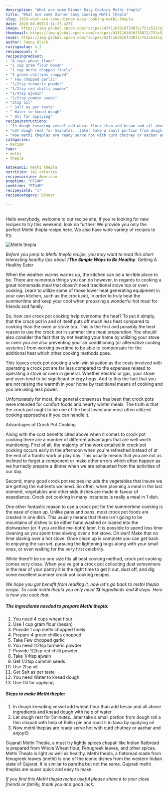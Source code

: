 ```yaml
---
description: "What are some Dinner Easy Cooking Methi thepla"
title: "What are some Dinner Easy Cooking Methi thepla"
slug: 2959-what-are-some-dinner-easy-cooking-methi-thepla
date: 2020-08-09T13:11:27.427Z
image: https://img-global.cpcdn.com/recipes/43f1163016f33872/751x532cq70/methi-thepla-recipe-main-photo.jpg
thumbnail: https://img-global.cpcdn.com/recipes/43f1163016f33872/751x532cq70/methi-thepla-recipe-main-photo.jpg
cover: https://img-global.cpcdn.com/recipes/43f1163016f33872/751x532cq70/methi-thepla-recipe-main-photo.jpg
author: Fanny Black
ratingvalue: 4.2
reviewcount: 8
recipeingredient:
- "4 cups wheat flour"
- "1 cup gram flour besan"
- "1 cup methi chopped finely"
- "4 green chillies chopped"
- " Few chopped garlic"
- "1/2tsp turmeric powder"
- "1/2tsp red chilli powder"
- "1/4tsp ajwain"
- "1/2tsp cummin seeds"
- "2tsp oil"
- " Salt as per taste"
- " Water to knead dough"
- " Oil for applying"
recipeinstructions:
- "In dough kneading vessel add wheat flour than add besan and all above ingredients and knead dough with help of water"
- "Let dough rest for 5minutes...later take a small portion from dough roll a thin chapati with help of Rollin pin and roast it in tawa by applying oil"
- "Now methi theplas are ready serve hot with curd chutney or aachar and enjoy😊"
categories:
- Recipe
tags:
- methi
- thepla

katakunci: methi thepla 
nutrition: 142 calories
recipecuisine: American
preptime: "PT24M"
cooktime: "PT44M"
recipeyield: "1"
recipecategory: Dinner

---
```

<br>
Hello everybody, welcome to our recipe site, If you're looking for new recipes to try this weekend, look no further! We provide you only the perfect Methi thepla recipe here. We also have wide variety of recipes to try.
<br>


![Methi thepla](https://img-global.cpcdn.com/recipes/43f1163016f33872/751x532cq70/methi-thepla-recipe-main-photo.jpg)

<i>Before you jump to Methi thepla recipe, you may want to read this short interesting healthy tips about {<strong>The Simple Ways to Be Healthy</strong>.</i>
Getting A Healthy Eater


When the weather warms warms up, the kitchen can be a terrible place to be. There are numerous things you can do however, in regards to cooking a great homemade meal that doesn't need traditional stove top or oven cooking. Learn to utilize some of those lower heat generating equipment in your own kitchen, such as the crock pot, in order to truly beat the summertime and keep your cool when preparing a wonderful hot meal for friends and family.

So, how can crock pot cooking help overcome the heat? To put it simply, that the crock pot in and of itself puts off much less heat compared to cooking than the oven or stove top. This is the first and possibly the best reason to use the crock pot in summer time meal preparation. You should also consider the fact that by not heating your home by utilizing your stove or oven you are also preventing your air conditioning (or alternative cooling systems ) from working overtime to be able to compensate for the additional heat which other cooking methods pose.

This leaves crock pot cooking a win-win situation as the costs involved with operating a crock pot are far less compared to the expenses related to operating a stove or oven in general. Whether electric or gas, your stove and oven tend to be significant energy hogs. Add to this the fact that you are not raising the warmth in your home by traditional means of cooking and you are using less power.

Unfortunately for most, the general consensus has been that crock pots were intended for comfort foods and hearty winter meals.  The truth is that the crock pot ought to be one of the best loved and most often utilized cooking approaches if you can handle it.  

Advantages of Crock Pot Cooking

Along with the cost benefits cited above when it comes to crock pot cooking there are a number of different advantages that are well worth mentioning. First of all, the majority of the work entailed in crock pot cooking occurs early in the afternoon when you're refreshed instead of at the end of a frantic work or play day. This usually means that you are not as inclined to forget a component or make other errors which often happen as we hurriedly prepare a dinner when we are exhausted from the activities of our day.

Second, many good crock pot recipes include the vegetables that insure we are getting the nutrients we need. So often, when planning a meal in the last moment, vegetables and other side dishes are made in favour of expedience. Crock pot cooking in many instances is really a meal in 1 dish.

One other fantastic reason to use a crock pot for the summertime cooking is the ease of clean up.  Unlike pans and pans, most crock pot foods are created in one dish. This usually means that there isn't going to be mountains of dishes to be either hand washed or loaded into the dishwasher (or if you are like me-both) later. It is possible to spend less time cleaning as you spent time slaving over a hot stove. Oh wait! Make that no time slaving over a hot stove. Once clean up is complete you can get back to enjoying the sun set, pursuing the lightening bugs along with your small ones, or even waiting for the very first celebrity.

While there'll be no one size fits all best cooking method, crock pot cooking comes very close. When you've got a crock pot collecting dust somewhere in the rear of your pantry it is the right time to get it out, dust off, and dig some excellent summer crock pot cooking recipes.


<i>We hope you got benefit from reading it, now let's go back to methi thepla recipe. To cook methi thepla you only need <strong>13</strong> ingredients and <strong>3</strong> steps. Here is how you cook that.
</i>

##### The ingredients needed to prepare Methi thepla:

1. You need 4 cups wheat flour
1. Use 1 cup gram flour (besan)
1. Provide 1 cup methi chopped finely
1. Prepare 4 green chillies chopped
1. Take  Few chopped garlic
1. You need 1/2tsp turmeric powder
1. Provide 1/2tsp red chilli powder
1. Take 1/4tsp ajwain
1. Get 1/2tsp cummin seeds
1. Use 2tsp oil
1. Get  Salt as per taste
1. You need  Water to knead dough
1. Use  Oil for applying


##### Steps to make Methi thepla:

1. In dough kneading vessel add wheat flour than add besan and all above ingredients and knead dough with help of water
1. Let dough rest for 5minutes...later take a small portion from dough roll a thin chapati with help of Rollin pin and roast it in tawa by applying oil
1. Now methi theplas are ready serve hot with curd chutney or aachar and enjoy😊


Gujarati Methi Thepla, a must try lightly spices chapati like Indian flatbread is prepared from Whole Wheat flour, Fenugreek leaves, and other spices. Methi Thepla is light as well as healthy. Methi thepla, a flatbread made from fenugreek leaves (methi) is one of the iconic dishes from the western Indian state of Gujarat. It is similar to paratha but not the same. Gujarati methi theplas are super quick and easy to make. 

<i>If you find this Methi thepla recipe useful please share it to your close friends or family, thank you and good luck.</i>

